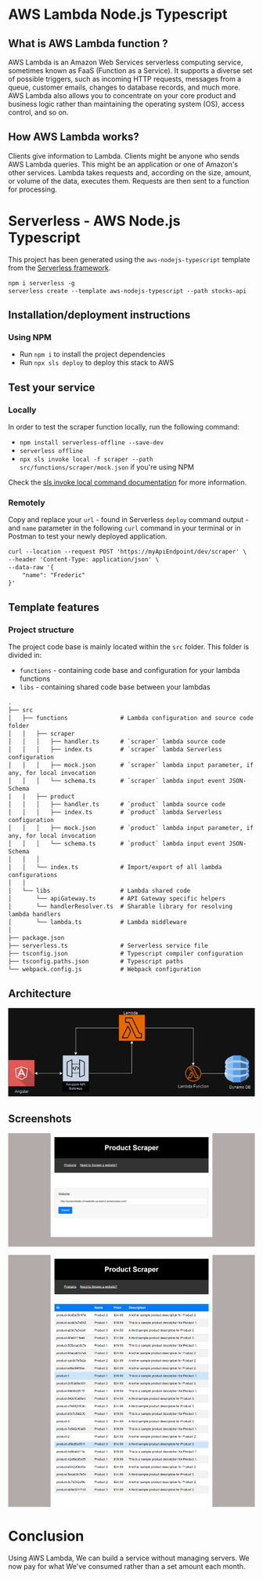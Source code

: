 # AWS Lambda Node.js Typescript

## What is AWS Lambda function ?
AWS Lambda is an Amazon Web Services serverless computing service, sometimes known as FaaS (Function as a Service). It supports a diverse set of possible triggers, such as incoming HTTP requests, messages from a queue, customer emails, changes to database records, and much more. AWS Lambda also allows you to concentrate on your core product and business logic rather than maintaining the operating system (OS), access control, and so on.

## How AWS Lambda works?
Clients give information to Lambda. Clients might be anyone who sends AWS Lambda queries. This might be an application or one of Amazon's other services.
Lambda takes requests and, according on the size, amount, or volume of the data, executes them. Requests are then sent to a function for processing. 

# Serverless - AWS Node.js Typescript

This project has been generated using the `aws-nodejs-typescript` template from the [Serverless framework](https://www.serverless.com/).

```
npm i serverless -g
serverless create --template aws-nodejs-typescript --path stocks-api
```

## Installation/deployment instructions

### Using NPM

- Run `npm i` to install the project dependencies
- Run `npx sls deploy` to deploy this stack to AWS

## Test your service

### Locally

In order to test the scraper function locally, run the following command:

- `npm install serverless-offline --save-dev`
- `serverless offline`
- `npx sls invoke local -f scraper --path src/functions/scraper/mock.json` if you're using NPM

Check the [sls invoke local command documentation](https://www.serverless.com/framework/docs/providers/aws/cli-reference/invoke-local/) for more information.

### Remotely

Copy and replace your `url` - found in Serverless `deploy` command output - and `name` parameter in the following `curl` command in your terminal or in Postman to test your newly deployed application.

```
curl --location --request POST 'https://myApiEndpoint/dev/scraper' \
--header 'Content-Type: application/json' \
--data-raw '{
    "name": "Frederic"
}'
```

## Template features

### Project structure

The project code base is mainly located within the `src` folder. This folder is divided in:

- `functions` - containing code base and configuration for your lambda functions
- `libs` - containing shared code base between your lambdas

```
.
├── src
│   ├── functions               # Lambda configuration and source code folder
│   │   ├── scraper
│   │   │   ├── handler.ts      # `scraper` lambda source code
│   │   │   ├── index.ts        # `scraper` lambda Serverless configuration
│   │   │   ├── mock.json       # `scraper` lambda input parameter, if any, for local invocation
│   │   │   └── schema.ts       # `scraper` lambda input event JSON-Schema
|   |   ├── product
│   │   │   ├── handler.ts      # `product` lambda source code
│   │   │   ├── index.ts        # `product` lambda Serverless configuration
│   │   │   ├── mock.json       # `product` lambda input parameter, if any, for local invocation
│   │   │   └── schema.ts       # `product` lambda input event JSON-Schema
│   │   │
│   │   └── index.ts            # Import/export of all lambda configurations
│   │
│   └── libs                    # Lambda shared code
│       └── apiGateway.ts       # API Gateway specific helpers
│       └── handlerResolver.ts  # Sharable library for resolving lambda handlers
│       └── lambda.ts           # Lambda middleware
│
├── package.json
├── serverless.ts               # Serverless service file
├── tsconfig.json               # Typescript compiler configuration
├── tsconfig.paths.json         # Typescript paths
└── webpack.config.js           # Webpack configuration
```

## Architecture

![Architecture](https://raw.githubusercontent.com/yukesh1996/articles/main/images/lambda.drawio.png)

## Screenshots

![Product Scrapper](https://raw.githubusercontent.com/yukesh1996/articles/main/images/ProductScrap.png)

![Scrapped Products](https://raw.githubusercontent.com/yukesh1996/articles/main/images/Scrappedproducts.png)

# Conclusion
Using AWS Lambda, We can build a service without managing servers. We now pay for what We've consumed rather than a set amount each month.
